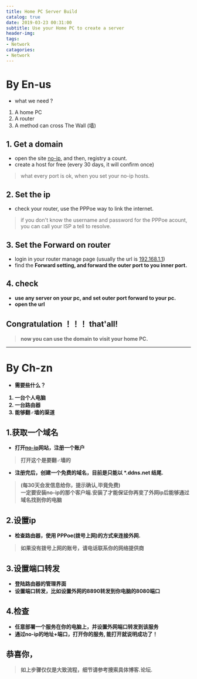 ```yaml
---
title: Home PC Server Build
catalog: true
date: 2019-03-23 00:31:00
subtitle: Use your Home PC to create a server
header-img:
tags:
- Network
catagories:
- Network
---
```

# By En-us
* what we need ?
1. A home PC
2. A router
3. A method can cross The Wall (墙)

## 1. Get a domain
* open the site [no-ip](https://www.noip.com), and then, registry a count.
* create a host for free (every 30 days, it will confirm once)
> what every port is ok, when you set your no-ip hosts.

## 2. Set the ip
* check your router, use the PPPoe way to link the internet.
> if you don't know the username and password for the PPPoe acount,<br>
you can call your ISP a tell to resolve.

## 3. Set the Forward on router
* login in your router manage page (usually the url is [192.168.1.1](http://192.168.1.1))
* find the <b>Forward<b> setting, and forward the outer port to you inner port.
## 4. check 
* use any server on your pc, and set outer port forward to your pc.
* open the url

## Congratulation ！！！ that'all!
> now you can use the domain to visit your home PC.


-----------------------------------

# By Ch-zn
* 需要些什么？
1. 一台个人电脑
2. 一台路由器
3. 能够翻♂墙的渠道

## 1.获取一个域名
* 打开[no-ip](https://www.noip.com)网站，注册一个账户
> 打开这个是要翻♂墙的
* 注册完后，创建一个免费的域名，目前是只能以  *.ddns.net 结尾.
>(每30天会发信息给你，提示确认,毕竟免费)<br>
一定要安装no-ip的那个客户端.安装了才能保证你再变了外网ip后能够通过域名找到你的电脑

## 2.设置ip
* 检查路由器，使用 PPPoe(拨号上网)的方式来连接外网.
>如果没有拨号上网的账号，请电话联系你的网络提供商

## 3.设置端口转发
* 登陆路由器的管理界面
* 设置端口转发，比如设置外网的8890转发到你电脑的8080端口

## 4.检查
* 任意部署一个服务在你的电脑上，并设置外网端口转发到该服务
* 通过no-ip的地址+端口，打开你的服务, 能打开就说明成功了！

## 恭喜你，
> 如上步骤仅仅是大致流程，细节请参考搜索具体博客.论坛.

